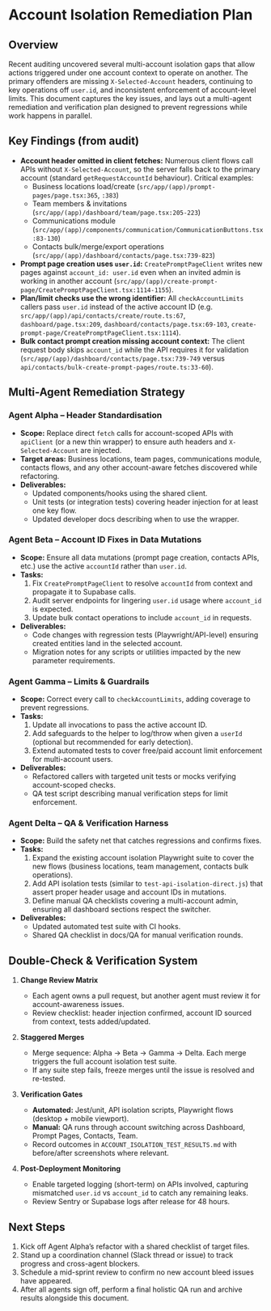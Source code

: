 # Account Isolation Remediation Plan

## Overview

Recent auditing uncovered several multi-account isolation gaps that allow actions triggered under one account context to operate on another. The primary offenders are missing `X-Selected-Account` headers, continuing to key operations off `user.id`, and inconsistent enforcement of account-level limits. This document captures the key issues, and lays out a multi-agent remediation and verification plan designed to prevent regressions while work happens in parallel.

## Key Findings (from audit)

- **Account header omitted in client fetches:** Numerous client flows call APIs without `X-Selected-Account`, so the server falls back to the primary account (standard `getRequestAccountId` behaviour). Critical examples:
  - Business locations load/create (`src/app/(app)/prompt-pages/page.tsx:365`, `:383`)
  - Team members & invitations (`src/app/(app)/dashboard/team/page.tsx:205-223`)
  - Communications module (`src/app/(app)/components/communication/CommunicationButtons.tsx:83-130`)
  - Contacts bulk/merge/export operations (`src/app/(app)/dashboard/contacts/page.tsx:739-823`)
- **Prompt page creation uses `user.id`:** `CreatePromptPageClient` writes new pages against `account_id: user.id` even when an invited admin is working in another account (`src/app/(app)/create-prompt-page/CreatePromptPageClient.tsx:1114-1155`).
- **Plan/limit checks use the wrong identifier:** All `checkAccountLimits` callers pass `user.id` instead of the active account ID (e.g. `src/app/(app)/api/contacts/create/route.ts:67`, `dashboard/page.tsx:209`, `dashboard/contacts/page.tsx:69-103`, `create-prompt-page/CreatePromptPageClient.tsx:1114`).
- **Bulk contact prompt creation missing account context:** The client request body skips `account_id` while the API requires it for validation (`src/app/(app)/dashboard/contacts/page.tsx:739-749` versus `api/contacts/bulk-create-prompt-pages/route.ts:33-60`).

## Multi-Agent Remediation Strategy

### Agent Alpha – Header Standardisation
- **Scope:** Replace direct `fetch` calls for account-scoped APIs with `apiClient` (or a new thin wrapper) to ensure auth headers and `X-Selected-Account` are injected.
- **Target areas:** Business locations, team pages, communications module, contacts flows, and any other account-aware fetches discovered while refactoring.
- **Deliverables:**
  - Updated components/hooks using the shared client.
  - Unit tests (or integration tests) covering header injection for at least one key flow.
  - Updated developer docs describing when to use the wrapper.

### Agent Beta – Account ID Fixes in Data Mutations
- **Scope:** Ensure all data mutations (prompt page creation, contacts APIs, etc.) use the active `accountId` rather than `user.id`.
- **Tasks:**
  1. Fix `CreatePromptPageClient` to resolve `accountId` from context and propagate it to Supabase calls.
  2. Audit server endpoints for lingering `user.id` usage where `account_id` is expected.
  3. Update bulk contact operations to include `account_id` in requests.
- **Deliverables:**
  - Code changes with regression tests (Playwright/API-level) ensuring created entities land in the selected account.
  - Migration notes for any scripts or utilities impacted by the new parameter requirements.

### Agent Gamma – Limits & Guardrails
- **Scope:** Correct every call to `checkAccountLimits`, adding coverage to prevent regressions.
- **Tasks:**
  1. Update all invocations to pass the active account ID.
  2. Add safeguards to the helper to log/throw when given a `userId` (optional but recommended for early detection).
  3. Extend automated tests to cover free/paid account limit enforcement for multi-account users.
- **Deliverables:**
  - Refactored callers with targeted unit tests or mocks verifying account-scoped checks.
  - QA test script describing manual verification steps for limit enforcement.

### Agent Delta – QA & Verification Harness
- **Scope:** Build the safety net that catches regressions and confirms fixes.
- **Tasks:**
  1. Expand the existing account isolation Playwright suite to cover the new flows (business locations, team management, contacts bulk operations).
  2. Add API isolation tests (similar to `test-api-isolation-direct.js`) that assert proper header usage and account IDs in mutations.
  3. Define manual QA checklists covering a multi-account admin, ensuring all dashboard sections respect the switcher.
- **Deliverables:**
  - Updated automated test suite with CI hooks.
  - Shared QA checklist in docs/QA for manual verification rounds.

## Double-Check & Verification System

1. **Change Review Matrix**
   - Each agent owns a pull request, but another agent must review it for account-awareness issues.
   - Review checklist: header injection confirmed, account ID sourced from context, tests added/updated.

2. **Staggered Merges**
   - Merge sequence: Alpha → Beta → Gamma → Delta. Each merge triggers the full account isolation test suite.
   - If any suite step fails, freeze merges until the issue is resolved and re-tested.

3. **Verification Gates**
   - **Automated:** Jest/unit, API isolation scripts, Playwright flows (desktop + mobile viewport).
   - **Manual:** QA runs through account switching across Dashboard, Prompt Pages, Contacts, Team.
   - Record outcomes in `ACCOUNT_ISOLATION_TEST_RESULTS.md` with before/after screenshots where relevant.

4. **Post-Deployment Monitoring**
   - Enable targeted logging (short-term) on APIs involved, capturing mismatched `user.id` vs `account_id` to catch any remaining leaks.
   - Review Sentry or Supabase logs after release for 48 hours.

## Next Steps

1. Kick off Agent Alpha’s refactor with a shared checklist of target files.
2. Stand up a coordination channel (Slack thread or issue) to track progress and cross-agent blockers.
3. Schedule a mid-sprint review to confirm no new account bleed issues have appeared.
4. After all agents sign off, perform a final holistic QA run and archive results alongside this document.

